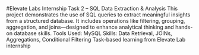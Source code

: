 #Elevate Labs Internship Task 2 – SQL Data Extraction & Analysis
This project demonstrates the use of SQL queries to extract meaningful insights from a structured database. It includes operations like filtering, grouping, aggregation, and joins—designed to enhance analytical thinking and hands-on database skills.
 Tools Used: MySQL
 Skills: Data Retrieval, JOINs, Aggregations, Conditional Filtering
 Task-based learning from Elevate Lab internship
